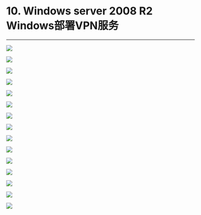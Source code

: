 # 10. Windows server 2008 R2 Windows部署VPN服务

---

![](/windows/win2008R2/appserver/image/vpn-1.png)

![](/windows/win2008R2/appserver/image/vpn-2.png)

![](/windows/win2008R2/appserver/image/vpn-3.png)

![](/windows/win2008R2/appserver/image/vpn-4.png)

![](/windows/win2008R2/appserver/image/vpn-5.png)

![](/windows/win2008R2/appserver/image/vpn-6.png)

![](/windows/win2008R2/appserver/image/vpn-7.png)

![](/windows/win2008R2/appserver/image/vpn-8.png)

![](/windows/win2008R2/appserver/image/vpn-9.png)

![](/windows/win2008R2/appserver/image/vpn-10.png)

![](/windows/win2008R2/appserver/image/vpn-11.png)

![](/windows/win2008R2/appserver/image/vpn-13.png)

![](/windows/win2008R2/appserver/image/vpn-14.png)

![](/windows/win2008R2/appserver/image/vpn-15.png)

![](/windows/win2008R2/appserver/image/vpn-16.png)

